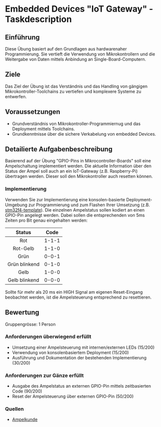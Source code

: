 # Embedded Devices "IoT Gateway" - Taskdescription

## Einführung
Diese Übung basiert auf den Grundlagen aus hardwarenaher Programmierung. Sie vertieft die Verwendung von Mikrokontrollern und die Weitergabe von Daten mittels Anbindung an Single-Board-Computern. 

## Ziele
Das Ziel der Übung ist das Verständnis und das Handling von gängigen Mikrokontroller-Toolchains zu vertiefen und komplexere Systeme zu entwerfen.

## Voraussetzungen
* Grundverständnis von Mikrokontroller-Programmiernug und das Deployment mittels Toolchains.
* Grundkenntnisse über die sichere Verkabelung von embedded Devices.

## Detailierte Aufgabenbeschreibung
Basierend auf der Übung "GPIO-Pins in Mikrocontroller-Boards" soll eine Ampelschaltung implementiert werden. Die aktuelle Information über den Status der Ampel soll auch an ein IoT-Gateway (z.B. Raspberry-Pi) übertragen werden. Dieser soll den Mikrokontroller auch resetten können.

### Implementierung
Verwenden Sie zur Implementierung eine konsolen-basierte Deployment-Umgebung zur Programmierung und zum Flashen Ihrer Umsetzung (z.B. [stm32f4-template](https://github.com/mborko/stm32f4-template)). Die einzelnen Ampelstatus sollen kodiert an einen GPIO-Pin angelegt werden. Dabei sollen die entsprechenden von 5ms Zeiten pro Bit genau eingehalten werden:

| Status        | Code    |
| :-----------: | :-----: |
| Rot           | 1-1-1   |
| Rot-Gelb      | 1-1-0   |
| Grün          | 0-0-1   |
| Grün blinkend | 0-1-0   |
| Gelb          | 1-0-0   |
| Gelb blinkend | 0-0-0   |

Sollte für mehr als 20 ms ein HIGH Signal am eigenen Reset-Eingang beobachtet werden, ist die Ampelsteuerung entsprechend zu resettieren.

## Bewertung
Gruppengrösse: 1 Person
### Anforderungen **überwiegend erfüllt**
+ Umsetzung einer Ampelsteuerung mit internen/externen LEDs (15/200)
+ Verwendung von konsolenbasiertem Deployment (15/200)
+ Ausführung und Dokumentation der bestehenden Implementierung (30/200)

### Anforderungen **zur Gänze erfüllt**
+ Ausgabe des Ampelstatus an externen GPIO-Pin mittels zeitbasierten Code (90/200)
+ Reset der Ampelsteuerung über externen GPIO-Pin (50/200)


### Quellen
* [Ampelkunde](https://www.wien.gv.at/verkehr/ampeln/ampelkunde.html)

